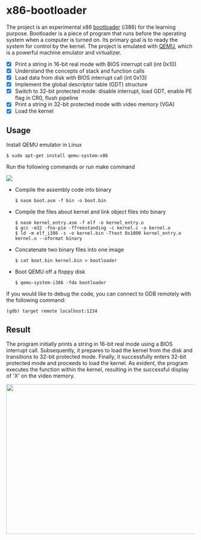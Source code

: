 # x86-bootloader

The project is an experimental x86 [bootloader](https://en.wikipedia.org/wiki/Booting) (i386) for the learning purpose. Bootloader is a piece of program that runs before the operating system when a computer is turned on. Its primary goal is to ready the system for control by the kernel. The project is emulated with [QEMU](https://www.qemu.org/), which is a powerful machine emulator and virtualizer. 

- [x] Print a string in 16-bit real mode with BIOS interrupt call (int 0x10)
- [x] Understand the concepts of stack and function calls
- [x] Load data from disk with BIOS interrupt call (int 0x13)
- [x] Implement the global descriptor table (GDT) structure 
- [x] Switch to 32-bit protected mode: disable interrupt, load GDT, enable PE flag in CR0, flush pipeline
- [x] Print a string in 32-bit protected mode with video memory (VGA)
- [x] Load the kernel 

## Usage

Install QEMU emulator in Linux

```
$ sudo apt-get install qemu-system-x86
```

Run the following commands or run make command 

![](https://github.com/chuang76/x86-bootloader/blob/main/figure/demo-1.PNG?raw=true)

- Compile the assembly code into binary 
  
  ```
  $ nasm boot.asm -f bin -o boot.bin
  ```

- Compile the files about kernel and link object files into binary 
  
  ```
  $ nasm kernel_entry.asm -f elf -o kernel_entry.o
  $ gcc -m32 -fno-pie -ffreestanding -c kernel.c -o kernel.o
  $ ld -m elf_i386 -s -o kernel.bin -Ttext 0x1000 kernel_entry.o kernel.o --oformat binary 
  ```

- Concatenate two binary files into one image 
  
  ```
  $ cat boot.bin kernel.bin > bootloader
  ```

- Boot QEMU off a floppy disk
  
  ```
  $ qemu-system-i386 -fda bootloader
  ```

If you would like to debug the code, you can connect to GDB remotely with the following command:

```
(gdb) target remote localhost:1234
```

## Result

The program initially prints a string in 16-bit real mode using a BIOS interrupt call. Subsequently, it prepares to load the kernel from the disk and transitions to 32-bit protected mode. Finally, it successfully enters 32-bit protected mode and proceeds to load the kernel. As evident, the program executes the function within the kernel, resulting in the successful display of 'X' on the video memory.

<img src="https://github.com/chuang76/x86-bootloader/blob/main/figure/demo-2.png?raw=true" width="600" height="400">
